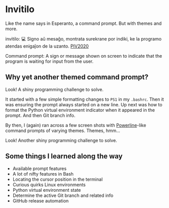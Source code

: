 # Invitilo
Like the name says in Esperanto, a command prompt. But with themes and more.

invitilo: 💻 Signo aŭ mesaĝo, montrata surekrane por indiki, ke la programo atendas enigaĵon de la uzanto. [PIV2020](https://vortaro.net/#invitilo_kdc)

Command prompt: A sign or message shown on screen to indicate that the program is waiting for input from the user.

## Why yet another themed command prompt?
Look! A shiny programming challenge to solve.

It started with a few simple formatting changes to `PS1` in my `.bashrc`. Then it was ensuring the prompt always started on a new line. Up next was how to format the Python virtual environment indicator when it appeared in the prompt. And then Git branch info.

By then, I (again) ran across a few screen shots with [Powerline](https://github.com/powerline/powerline)-like command prompts of varying themes. Themes, hmm...

Look! Another shiny programming challenge to solve.

## Some things I learned along the way
- Available prompt features
- A lot of nifty features in Bash
- Locating the cursor position in the terminal
- Curious quirks Linux environments
- Python virtual environment state
- Determine the active Git branch and related info
- GitHub release automation
